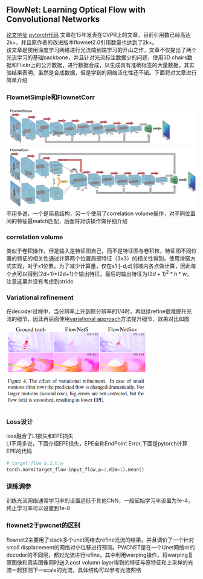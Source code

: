 ## FlowNet: Learning Optical Flow with Convolutional Networks
[论文地址](https://openaccess.thecvf.com/content_iccv_2015/html/Dosovitskiy_FlowNet_Learning_Optical_ICCV_2015_paper.html)
[pytorch代码](https://github.com/NVIDIA/flownet2-pytorch)
文章在15年发表在CVPR上的文章，目前引用数已经高达2k+，并且原作者的改进版本flownet2.0引用数量也达到了2k+。  
该文章是使用深度学习网络进行光流端到端学习的开山之作，文章不仅提出了两个光流学习的基础backbone，并且针对光流标注数据少的问题，使用3D chairs数据和Flickr上的公开数据，进行数据合成，以生成具有准确标签的大量数据。其实验结果表明，虽然是合成数据，但是学到的网络泛化性还不错。下面将对文章进行简单介绍

### FlownetSimple和FlownetCorr
![architecture](pics/flownet-arch.png)
不用多说，一个是简易结构，另一个使用了correlation volume操作，对不同位置间的特征最match匹配，后面将对该操作做仔细介绍

### correlation volume
类似于卷积操作，但是输入是特征图自己，而不是特征图与卷积核，特征图不同位置的特征的相关性通过计算两个位置局部特征（3x3）的相关性得到。使用滑窗方式实现，对于x1位置，为了减少计算量，仅在x1 [-d,d]邻域内各点做计算，因此每个点可以得到(2d+1)*(2d+1)个输出特征，最后的输出特征为$(2d+1)^2*h*w$，注意这里并没有考虑到stride

### Variational refinement
在decoder过程中，当分辨率上升到原分辨率的1/4时，再继续refine很难提升光流的细节，因此再后面使用[variational approach](https://ieeexplore.ieee.org/abstract/document/5551149/)方法提升细节，效果对比如图
![The effect of variational refinement](pics/flownet-variational-result.png)

### Loss设计
loss融合了L1损失和EPE损失  
L1不用多说，下面介绍EPE损失，EPE全称EndPoint Error,下面是pytorch计算EPE的代码
```python
# target_flow b,2,h,w
torch.norm(target_flow-input_flow,p=2,dim=1).mean()
```

### 训练调参
训练光流网络通常学习率的设置远低于其他CNN，一般起始学习率设置为1e-4，终止学习率可以设置到1e-8

### flownet2于pwcnet的区别
flownet2主要用了stack多个unet网络去refine光流的结果，并且调价了一个针对small displacement的网络对小位移进行预测。PWCNET是在一个Unet网络中的decoder的不同层，都对光流进行refine，其中利用warping操作，将warping复原图像和真实图像同时送入cost volumn layer得到的特征与原特征和上采样的光流一起预测下一scale的光流，具体结构可以参考光流网络
